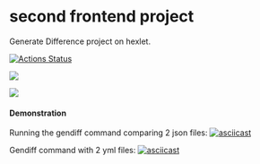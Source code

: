 # second frontend project
Generate Difference project on hexlet.

[![Actions Status](https://github.com/olyakharlova/frontend-project-46/workflows/hexlet-check/badge.svg)](https://github.com/olyakharlova/frontend-project-46/actions)

<a href="https://codeclimate.com/github/olyakharlova/frontend-project-46/test_coverage"><img src="https://api.codeclimate.com/v1/badges/3f4cf641b686b6077282/test_coverage" /></a>

<a href="https://codeclimate.com/github/olyakharlova/frontend-project-46/maintainability"><img src="https://api.codeclimate.com/v1/badges/3f4cf641b686b6077282/maintainability" /></a>

#### Demonstration
Running the gendiff command comparing 2 json files: 
[![asciicast](https://asciinema.org/a/PZfOaSeVxle1cZ6ts5BbXNNpP.svg)](https://asciinema.org/a/PZfOaSeVxle1cZ6ts5BbXNNpP)

Gendiff command with 2 yml files:
[![asciicast](https://asciinema.org/a/P52Z4rPdPuTApFCkK3MpVMZ5h.svg)]( https://asciinema.org/a/P52Z4rPdPuTApFCkK3MpVMZ5h)
